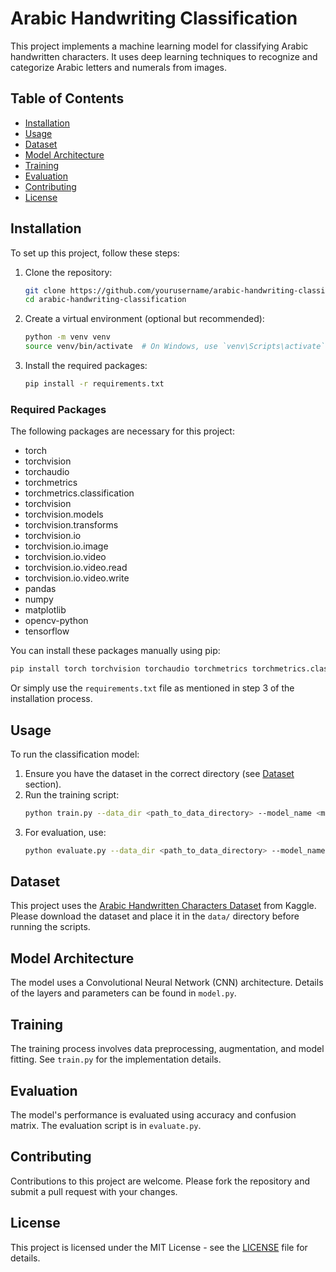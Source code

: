 # Arabic Handwriting Classification

This project implements a machine learning model for classifying Arabic handwritten characters. It uses deep learning techniques to recognize and categorize Arabic letters and numerals from images.

## Table of Contents

- [Installation](#installation)
- [Usage](#usage)
- [Dataset](#dataset)
- [Model Architecture](#model-architecture)
- [Training](#training)
- [Evaluation](#evaluation)
- [Contributing](#contributing)
- [License](#license)

## Installation

To set up this project, follow these steps:

1. Clone the repository:
   ```bash
   git clone https://github.com/yourusername/arabic-handwriting-classification.git
   cd arabic-handwriting-classification
   ```

2. Create a virtual environment (optional but recommended):
   ```bash
   python -m venv venv
   source venv/bin/activate  # On Windows, use `venv\Scripts\activate`
   ```

3. Install the required packages:
   ```bash
   pip install -r requirements.txt
   ```

### Required Packages

The following packages are necessary for this project:

- torch
- torchvision
- torchaudio
- torchmetrics
- torchmetrics.classification
- torchvision
- torchvision.models
- torchvision.transforms
- torchvision.io
- torchvision.io.image
- torchvision.io.video
- torchvision.io.video.read
- torchvision.io.video.write
- pandas
- numpy
- matplotlib
- opencv-python
- tensorflow

You can install these packages manually using pip:

```bash
pip install torch torchvision torchaudio torchmetrics torchmetrics.classification torchvision opencv-python pandas numpy matplotlib
```

Or simply use the `requirements.txt` file as mentioned in step 3 of the installation process.

## Usage

To run the classification model:

1. Ensure you have the dataset in the correct directory (see [Dataset](#dataset) section).
2. Run the training script:
   ```bash
   python train.py --data_dir <path_to_data_directory> --model_name <model_name> --epochs <number_of_epochs> --batch_size <batch_size> --learning_rate <learning_rate>
   ```
3. For evaluation, use:
   ```bash
   python evaluate.py --data_dir <path_to_data_directory> --model_name <model_name> --batch_size <batch_size>
   ```

## Dataset

This project uses the [Arabic Handwritten Characters Dataset](https://www.kaggle.com/datasets/mloey1/ahcd1) from Kaggle. Please download the dataset and place it in the `data/` directory before running the scripts.

## Model Architecture

The model uses a Convolutional Neural Network (CNN) architecture. Details of the layers and parameters can be found in `model.py`.

## Training

The training process involves data preprocessing, augmentation, and model fitting. See `train.py` for the implementation details.

## Evaluation

The model's performance is evaluated using accuracy and confusion matrix. The evaluation script is in `evaluate.py`.

## Contributing

Contributions to this project are welcome. Please fork the repository and submit a pull request with your changes.

## License

This project is licensed under the MIT License - see the [LICENSE](LICENSE) file for details.
